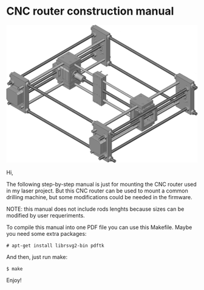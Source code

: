 # CNC router construction manual

![](https://github.com/int-0/mylasercutter/raw/master/cnc_view.png)

Hi,

The following step-by-step manual is just for mounting the CNC router used
in my laser project. But this CNC router can be used to mount a common drilling
machine, but some modifications could be needed in the firmware.

NOTE: this manual does not include rods lenghts because sizes can be
      modified by user requeriments.

To compile this manual into one PDF file you can use this Makefile. Maybe you
need some extra packages:

```
# apt-get install librsvg2-bin pdftk
```

And then, just run make:

```
$ make
```

Enjoy!
